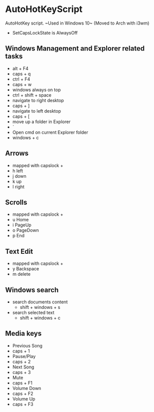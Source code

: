 # AutoHotKeyScript
AutoHotKey script. ~Used in Windows 10~ (Moved to Arch with i3wm)


- SetCapsLockState is AlwaysOff

## Windows Management and Explorer related tasks
 - alt + F4
  - caps + q
 - ctrl + F4
  - caps + w
 - windows always on top
  - ctrl + shift + space
 - navigate to right desktop
  - caps + ]
 - navigate to left desktop
  - caps + [
 - move up a folder in Explorer
  - `
 - Open cmd on current Explorer folder
  - windows + c
  
## Arrows
 - mapped with capslock +
  - h left
  - j down
  - k up
  - l right
  
## Scrolls
 - mapped with capslock +
  - u Home
  - i PageUp
  - o PageDown
  - p End

## Text Edit
 - mapped with capslock +
  - y Backspace
  - m delete
  

## Windows search
  - search documents content
    - shift + windows + s
  - search selected text
    - shift + windows + c

## Media keys
 - Previous Song
  - caps + 1
 - Pause/Play
  - caps + 2
 - Next Song
  - caps + 3
 - Mute
  - caps + F1
 - Volume Down
  - caps + F2
 - Volume Up
  - caps + F3
